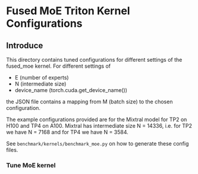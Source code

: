 # Fused MoE Triton Kernel Configurations

## Introduce

This directory contains tuned configurations for different settings of the fused_moe kernel.
For different settings of

- E (number of experts)
- N (intermediate size)
- device_name (torch.cuda.get_device_name())

the JSON file contains a mapping from M (batch size) to the chosen configuration.

The example configurations provided are for the Mixtral model for TP2 on H100
and TP4 on A100. Mixtral has intermediate size N = 14336, i.e. for TP2 we have
N = 7168 and for TP4 we have N = 3584.

See `benchmark/kernels/benchmark_moe.py` on how to generate these config files.


### Tune MoE kernel 